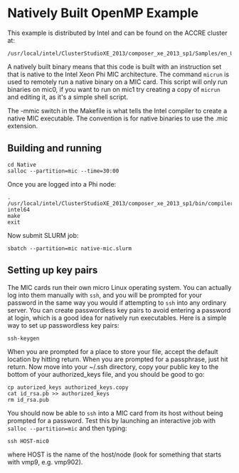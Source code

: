 # Natively Built OpenMP Example

This example is distributed by Intel and can be found on the 
ACCRE cluster at: 

```
/usr/local/intel/ClusterStudioXE_2013/composer_xe_2013_sp1/Samples/en_US/C++/openmp_samples/
```

A natively built binary means that this code is built with an
instruction set that is native to the Intel Xeon Phi MIC 
architecture. The command ```micrun``` is used to remotely run
a native binary on a MIC card. This script will only run binaries
on mic0, if you want to run on mic1 try creating a copy of ```micrun```
and editing it, as it's a simple shell script.

The -mmic switch in the Makefile is what tells the Intel compiler to create a 
native MIC executable. The convention is for native binaries
to use the .mic extension. 

## Building and running

```shell
cd Native
salloc --partition=mic --time=30:00
```

Once you are logged into a Phi node:

```shell
. /usr/local/intel/ClusterStudioXE_2013/composer_xe_2013_sp1/bin/compilervars.sh intel64
make
exit
```

Now submit SLURM job:

```shell
sbatch --partition=mic native-mic.slurm
```

## Setting up key pairs

The MIC cards run their own micro Linux operating system. You can
actually log into them manually with ```ssh```, and you will be prompted
for your password in the same way you would if attempting to ```ssh```
into any ordinary server. You can create passwordless key pairs to avoid 
entering a password at login, which is a good idea for natively
run executables. Here is a simple way to set up passwordless key pairs:

```shell
ssh-keygen
```

When you are prompted for a place to store your file, accept the default
location by hitting return. When you are prompted for a passphrase, just hit
return. Now move into your ~/.ssh directory, copy your public key to the bottom
of your authorized_keys file, and you should be good to go:

```shell
cp autorized_keys authorized_keys.copy
cat id_rsa.pb >> authorized_keys
rm id_rsa.pub
```

You should now be able to ```ssh``` into a MIC card from its host without
being prompted for a password. Test this by launching an interactive job with
```salloc --partition=mic``` and then typing:

```shell
ssh HOST-mic0
```

where HOST is the name of the host/node (look for something that starts with vmp9, e.g. 
vmp902). 